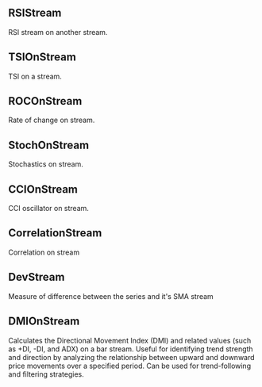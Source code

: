 ## RSIStream

RSI stream on another stream.

## TSIOnStream

TSI on a stream.

## ROCOnStream

Rate of change on stream.

## StochOnStream

Stochastics on stream.

## CCIOnStream

CCI oscillator on stream.

## CorrelationStream

Correlation on stream

## DevStream

Measure of difference between the series and it's SMA stream 

## DMIOnStream

Calculates the Directional Movement Index (DMI) and related values (such as +DI, -DI, and ADX) on a bar stream. Useful for identifying trend strength and direction by analyzing the relationship between upward and downward price movements over a specified period. Can be used for trend-following and filtering strategies.

